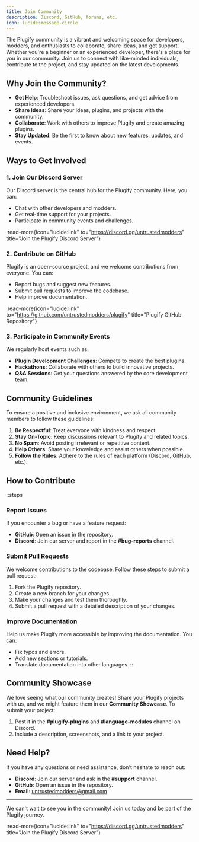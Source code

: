 ```yaml
---
title: Join Community
description: Discord, GitHub, forums, etc.
icon: lucide:message-circle
---
```


The Plugify community is a vibrant and welcoming space for developers, modders, and enthusiasts to collaborate, share ideas, and get support. Whether you're a beginner or an experienced developer, there's a place for you in our community. Join us to connect with like-minded individuals, contribute to the project, and stay updated on the latest developments.

## **Why Join the Community?**

- **Get Help**: Troubleshoot issues, ask questions, and get advice from experienced developers.
- **Share Ideas**: Share your ideas, plugins, and projects with the community.
- **Collaborate**: Work with others to improve Plugify and create amazing plugins.
- **Stay Updated**: Be the first to know about new features, updates, and events.

## **Ways to Get Involved**

### **1. Join Our Discord Server**
Our Discord server is the central hub for the Plugify community. Here, you can:
- Chat with other developers and modders.
- Get real-time support for your projects.
- Participate in community events and challenges.

:read-more{icon="lucide:link" to="https://discord.gg/untrustedmodders" title="Join the Plugify Discord Server"}

### **2. Contribute on GitHub**
Plugify is an open-source project, and we welcome contributions from everyone. You can:
- Report bugs and suggest new features.
- Submit pull requests to improve the codebase.
- Help improve documentation.

:read-more{icon="lucide:link" to="https://github.com/untrustedmodders/plugify" title="Plugify GitHub Repository"}

### **3. Participate in Community Events**
We regularly host events such as:
- **Plugin Development Challenges**: Compete to create the best plugins.
- **Hackathons**: Collaborate with others to build innovative projects.
- **Q&A Sessions**: Get your questions answered by the core development team.

## **Community Guidelines**

To ensure a positive and inclusive environment, we ask all community members to follow these guidelines:
1. **Be Respectful**: Treat everyone with kindness and respect.
2. **Stay On-Topic**: Keep discussions relevant to Plugify and related topics.
3. **No Spam**: Avoid posting irrelevant or repetitive content.
4. **Help Others**: Share your knowledge and assist others when possible.
5. **Follow the Rules**: Adhere to the rules of each platform (Discord, GitHub, etc.).

## **How to Contribute**

::steps
### **Report Issues**
If you encounter a bug or have a feature request:
- **GitHub**: Open an issue in the repository.
- **Discord**: Join our server and report in the **#bug-reports** channel.

### **Submit Pull Requests**
We welcome contributions to the codebase. Follow these steps to submit a pull request:
1. Fork the Plugify repository.
2. Create a new branch for your changes.
3. Make your changes and test them thoroughly.
4. Submit a pull request with a detailed description of your changes.

### **Improve Documentation**
Help us make Plugify more accessible by improving the documentation. You can:
- Fix typos and errors.
- Add new sections or tutorials.
- Translate documentation into other languages.
::

## **Community Showcase**

We love seeing what our community creates! Share your Plugify projects with us, and we might feature them in our **Community Showcase**. To submit your project:
1. Post it in the **#plugify-plugins** and **#language-modules** channel on Discord.
2. Include a description, screenshots, and a link to your project.

## **Need Help?**

If you have any questions or need assistance, don't hesitate to reach out:
- **Discord**: Join our server and ask in the **#support** channel.
- **GitHub**: Open an issue in the repository.
- **Email**: [untrustedmodders@gmail.com](mailto:untrustedmodders@gmail.com)

---

We can't wait to see you in the community! Join us today and be part of the Plugify journey.

:read-more{icon="lucide:link" to="https://discord.gg/untrustedmodders" title="Join the Plugify Discord Server"}